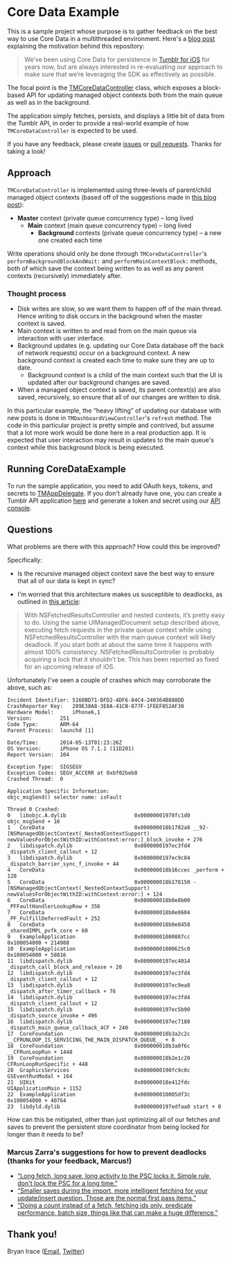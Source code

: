 # Core Data Example

This is a sample project whose purpose is to gather feedback on the best way to use Core Data in a multithreaded environment. Here's a [blog post]() explaining the motivation behind this repository:

> We’ve been using Core Data for persistence in [Tumblr for iOS](https://itunes.apple.com/us/app/tumblr/id305343404) for years now, but are always interested in re-evaluating our approach to make sure that we’re leveraging the SDK as effectively as possible.

The focal point is the [TMCoreDataController](https://github.com/tumblr/CoreDataExample/blob/master/CoreDataExample/TMCoreDataController.h) class, which exposes a block-based API for updating managed object contexts both from the main queue as well as in the background.

The application simply fetches, persists, and displays a little bit of data from the Tumblr API, in order to provide a real-world example of how `TMCoreDataController` is expected to be used.

If you have any feedback, please create [issues](https://github.ewr01.tumblr.net/bryan/CoreDataExample/issues) or [pull requests](https://github.ewr01.tumblr.net/bryan/CoreDataExample/pulls). Thanks for taking a look!

## Approach

`TMCoreDataController` is implemented using three-levels of parent/child managed object contexts (based off of the suggestions made in [this blog post](http://floriankugler.com/blog/2013/4/2/the-concurrent-core-data-stack)):

* **Master** context (private queue concurrency type) – long lived
    * **Main** context (main queue concurrency type) – long lived
        * **Background** contexts (private queue concurrency type) – a new one created each time

Write operations should only be done through `TMCoreDataController`'s `performBackgroundBlockAndWait:` and `performMainContextBlock:` methods, both of which save the context being written to as well as any parent contexts (recursively) immediately after.

### Thought process

* Disk writes are slow, so we want them to happen off of the main thread. Hence writing to disk occurs in the background when the master context is saved.
* Main context is written to and read from on the main queue via interaction with user interface.
* Background updates (e.g. updating our Core Data database off the back of network requests) occur on a background context. A new background context is created each time to make sure they are up to date.
    * Background context is a child of the main context such that the UI is updated after our background changes are saved.
* When a managed object context is saved, its parent context(s) are also saved, recursively, so ensure that all of our changes are written to disk.

In this particular example, the “heavy lifting” of updating our database with new posts is done in `TMDashboardViewController`'s `refresh` method. The code in this particular project is pretty simple and contrived, but assume that a lot more work would be done here in a real production app. It is expected that user interaction may result in updates to the main queue's context while this background block is being executed.

## Running CoreDataExample

To run the sample application, you need to add OAuth keys, tokens, and secrets to [TMAppDelegate](https://github.com/tumblr/CoreDataExample/blob/master/CoreDataExample/TMAppDelegate.m#L24). If you don't already have one, you can create a Tumblr API application [here](https://www.tumblr.com/oauth/apps) and generate a token and secret using our [API console](https://api.tumblr.com/console).

## Questions

What problems are there with this approach? How could this be improved?

Specifically:

* Is the recursive managed object context save the best way to ensure that all of our data is kept in sync?

* I'm worried that this architecture makes us susceptible to deadlocks, as outlined in [this article](http://wbyoung.tumblr.com/post/27851725562/core-data-growing-pains):

> With NSFetchedResultsController and nested contexts, it’s pretty easy to do. Using the same UIManagedDocument setup described above, executing fetch requests in the private queue context while using NSFetchedResultsController with the main queue context will likely deadlock. If you start both at about the same time it happens with almost 100% consistency. NSFetchedResultsController is probably acquiring a lock that it shouldn’t be. This has been reported as fixed for an upcoming release of iOS.

Unfortunately I've seen a couple of crashes which may corroborate the above, such as:

    Incident Identifier: 5168BD71-BFD2-4DF6-84C4-240364B888DD
    CrashReporter Key:   289E38A8-3E8A-41CB-877F-1FEEF852AF30
    Hardware Model:      iPhone6,1
    Version:         251
    Code Type:       ARM-64
    Parent Process:  launchd [1]

    Date/Time:       2014-05-13T01:23:26Z
    OS Version:      iPhone OS 7.1.1 (11D201)
    Report Version:  104

    Exception Type:  SIGSEGV
    Exception Codes: SEGV_ACCERR at 0xbf02beb8
    Crashed Thread:  0

    Application Specific Information:
    objc_msgSend() selector name: isFault

    Thread 0 Crashed:
    0   libobjc.A.dylib                      0x00000001978fc1d0 objc_msgSend + 16
    1   CoreData                             0x000000018b1782a8 __92-[NSManagedObjectContext(_NestedContextSupport) newValuesForObjectWithID:withContext:error:]_block_invoke + 276
    2   libdispatch.dylib                    0x0000000197ec3fd4 _dispatch_client_callout + 12
    3   libdispatch.dylib                    0x0000000197ec9c84 _dispatch_barrier_sync_f_invoke + 44
    4   CoreData                             0x000000018b16ccec _perform + 120
    5   CoreData                             0x000000018b178150 -[NSManagedObjectContext(_NestedContextSupport) newValuesForObjectWithID:withContext:error:] + 124
    6   CoreData                             0x000000018b0e8b00 _PFFaultHandlerLookupRow + 356
    7   CoreData                             0x000000018b0e8604 _PF_FulfillDeferredFault + 252
    8   CoreData                             0x000000018b0e8458 _sharedIMPL_pvfk_core + 60
    9   ExampleApplication                   0x00000001000887cc 0x100054000 + 214988
    10  ExampleApplication                   0x00000001000625c0 0x100054000 + 58816
    11  libdispatch.dylib                    0x0000000197ec4014 _dispatch_call_block_and_release + 20
    12  libdispatch.dylib                    0x0000000197ec3fd4 _dispatch_client_callout + 12
    13  libdispatch.dylib                    0x0000000197ec9ea8 _dispatch_after_timer_callback + 76
    14  libdispatch.dylib                    0x0000000197ec3fd4 _dispatch_client_callout + 12
    15  libdispatch.dylib                    0x0000000197ec5b90 _dispatch_source_invoke + 496
    16  libdispatch.dylib                    0x0000000197ec7180 _dispatch_main_queue_callback_4CF + 240
    17  CoreFoundation                       0x000000018b3a2c2c __CFRUNLOOP_IS_SERVICING_THE_MAIN_DISPATCH_QUEUE__ + 8
    18  CoreFoundation                       0x000000018b3a0f6c __CFRunLoopRun + 1448
    19  CoreFoundation                       0x000000018b2e1c20 CFRunLoopRunSpecific + 448
    20  GraphicsServices                     0x0000000190fc9c0c GSEventRunModal + 164
    21  UIKit                                0x000000018e412fdc UIApplicationMain + 1152
    22  ExampleApplication                   0x000000010005df3c 0x100054000 + 40764
    23  libdyld.dylib                        0x0000000197edfaa0 start + 0

How can this be mitigated, other than just optimizing all of our fetches and saves to prevent the persistent store coordinator from being locked for longer than it needs to be?

### Marcus Zarra's suggestions for how to prevent deadlocks (thanks for your feedback, Marcus!)

* [“Long fetch, long save, long activity to the PSC locks it. Simple rule, don't lock the PSC for a long time.”](https://twitter.com/mzarra/status/466302788863938560)
* [“Smaller saves during the import, more intelligent fetching for your update/insert question. Those are the normal first pass items.”](https://twitter.com/mzarra/status/466304487859048448)
* [“Doing a count instead of a fetch, fetching ids only, predicate performance, batch size, things like that can make a huge difference.”](https://twitter.com/mzarra/status/466316613227409408)

## Thank you!

Bryan Irace ([Email](mailto:bryan@tumblr.com), [Twitter](http://twitter.com/irace))

